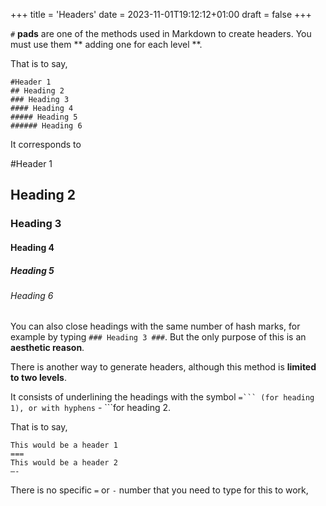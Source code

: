 +++
title = 'Headers'
date = 2023-11-01T19:12:12+01:00
draft = false
+++

```#``` **pads** are one of the methods used in Markdown to create headers. You must use them ** adding one for each level **.

That is to say,
```
#Header 1
## Heading 2
### Heading 3
#### Heading 4
##### Heading 5
###### Heading 6
```
It corresponds to

#Header 1
## Heading 2
### Heading 3
#### Heading 4
##### Heading 5
###### Heading 6

You can also close headings with the same number of hash marks, for example by typing ```### Heading 3 ###```. But the only purpose of this is an **aesthetic reason**.

There is another way to generate headers, although this method is **limited to two levels**.

It consists of underlining the headings with the symbol ```` =``` (for heading 1), or with hyphens ```` - ```for heading 2.

That is to say,
```
This would be a header 1
===
This would be a header 2
—-
```
There is no specific ```=``` or ```-``` number that you need to type for this to work,
